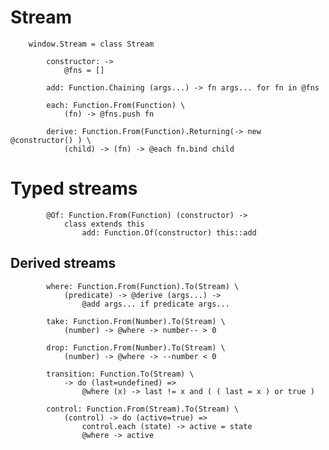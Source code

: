 # Stream

		
		window.Stream = class Stream
	
			constructor: ->
				@fns = []
			
			add: Function.Chaining (args...) -> fn args... for fn in @fns
			
			each: Function.From(Function) \
				(fn) -> @fns.push fn
			
			derive: Function.From(Function).Returning(-> new @constructor() ) \
				(child) -> (fn) -> @each fn.bind child
			

# Typed streams

			
			@Of: Function.From(Function) (constructor) ->
				class extends this
					add: Function.Of(constructor) this::add
					

## Derived streams

			
			where: Function.From(Function).To(Stream) \
				(predicate) -> @derive (args...) ->
					@add args... if predicate args...
			
			take: Function.From(Number).To(Stream) \
				(number) -> @where -> number-- > 0
			
			drop: Function.From(Number).To(Stream) \
				(number) -> @where -> --number < 0
			
			transition: Function.To(Stream) \
				-> do (last=undefined) =>
					@where (x) -> last != x and ( ( last = x ) or true )
					
			control: Function.From(Stream).To(Stream) \
				(control) -> do (active=true) =>
					control.each (state) -> active = state
					@where -> active
					
